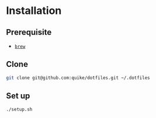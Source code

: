 # Installation

## Prerequisite

- [`brew`](https://brew.sh/)

## Clone

```sh
git clone git@github.com:quike/dotfiles.git ~/.dotfiles
```

## Set up

```sh
./setup.sh
```
